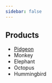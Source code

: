 ```yaml
---
sidebar: false
---
```


## Products

- [Pidgeon](/pidgeon)
- Monkey 
- Elephant 
- Octopus 
- Hummingbird 

